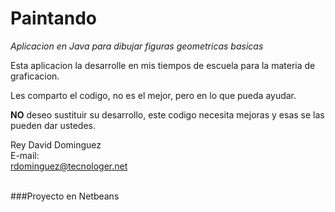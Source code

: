 # Paintando
<i>Aplicacion en Java para dibujar figuras geometricas basicas</i>

Esta aplicacion la desarrolle en mis tiempos de escuela para la materia de graficacion.

Les comparto el codigo, no es el mejor, pero en lo que pueda ayudar.

<b>NO</b> deseo sustituir su desarrollo, este codigo necesita mejoras y esas se las pueden dar ustedes.

Rey David Dominguez <br>
E-mail: <br><a href="mailto:rdominguez@tecnologer.net">rdominguez@tecnologer.net</a>

<br>
###Proyecto en Netbeans
